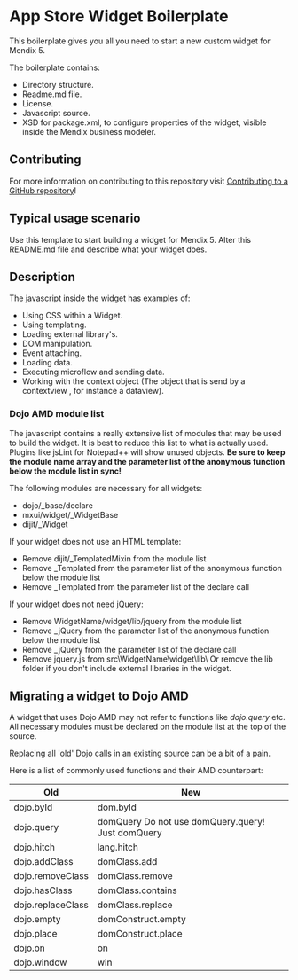 # App Store Widget Boilerplate

This boilerplate gives you all you need to start a new custom widget for Mendix 5.

The boilerplate contains:

- Directory structure.
- Readme.md file.
- License.
- Javascript source.
- XSD for package.xml, to configure properties of the widget, visible inside the Mendix business modeler.

## Contributing

For more information on contributing to this repository visit [Contributing to a GitHub repository](https://world.mendix.com/display/howto50/Contributing+to+a+GitHub+repository)!

## Typical usage scenario

Use this template to start building a widget for Mendix 5.
Alter this README.md file and describe what your widget does.
 
## Description

The javascript inside the widget has examples of:

- Using CSS within a Widget.
- Using templating.
- Loading external library's.
- DOM manipulation.
- Event attaching.
- Loading data.
- Executing microflow and sending data.
- Working with the context object (The object that is send by a contextview , for instance a dataview).

### Dojo AMD module list

The javascript contains a really extensive list of modules that may be used to build the widget. It is best to reduce this list to what is actually used. Plugins like jsLint for Notepad++ will show unused objects. **Be sure to keep the module name array and the parameter list of the anonymous function below the module list in sync!**

The following modules are necessary for all widgets:

- dojo/_base/declare
- mxui/widget/_WidgetBase
- dijit/_Widget

If your widget does not use an HTML template:

- Remove dijit/_TemplatedMixin from the module list
- Remove _Templated from the parameter list of the anonymous function below the module list
- Remove _Templated from the parameter list of the declare call

If your widget does not need jQuery:

- Remove WidgetName/widget/lib/jquery from the module list
- Remove _jQuery from the parameter list of the anonymous function below the module list
- Remove _jQuery from the parameter list of the declare call
- Remove jquery.js from src\WidgetName\widget\lib\ Or remove the lib folder if you don't include external libraries in the widget.

## Migrating a widget to Dojo AMD

A widget that uses Dojo AMD may not refer to functions like *dojo.query* etc. All necessary modules must be declared on the module list at the top of the source.

Replacing all 'old' Dojo calls in an existing source can be a bit of a pain.

Here is a list of commonly used functions and their AMD counterpart:

Old | New
---------- |---------- 
dojo.byId             | dom.byId
dojo.query            | domQuery Do not use domQuery.query! Just domQuery
dojo.hitch            | lang.hitch
dojo.addClass         | domClass.add
dojo.removeClass      | domClass.remove
dojo.hasClass         | domClass.contains
dojo.replaceClass     | domClass.replace
dojo.empty            | domConstruct.empty
dojo.place            | domConstruct.place 
dojo.on               | on
dojo.window           | win
 
